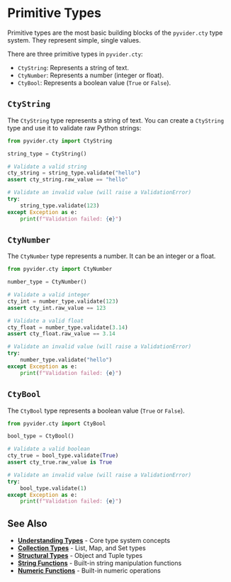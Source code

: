 # Primitive Types

Primitive types are the most basic building blocks of the `pyvider.cty` type system. They represent simple, single values.

There are three primitive types in `pyvider.cty`:

*   `CtyString`: Represents a string of text.
*   `CtyNumber`: Represents a number (integer or float).
*   `CtyBool`: Represents a boolean value (`True` or `False`).

## `CtyString`

The `CtyString` type represents a string of text. You can create a `CtyString` type and use it to validate raw Python strings:

```python
from pyvider.cty import CtyString

string_type = CtyString()

# Validate a valid string
cty_string = string_type.validate("hello")
assert cty_string.raw_value == "hello"

# Validate an invalid value (will raise a ValidationError)
try:
    string_type.validate(123)
except Exception as e:
    print(f"Validation failed: {e}")
```

## `CtyNumber`

The `CtyNumber` type represents a number. It can be an integer or a float.

```python
from pyvider.cty import CtyNumber

number_type = CtyNumber()

# Validate a valid integer
cty_int = number_type.validate(123)
assert cty_int.raw_value == 123

# Validate a valid float
cty_float = number_type.validate(3.14)
assert cty_float.raw_value == 3.14

# Validate an invalid value (will raise a ValidationError)
try:
    number_type.validate("hello")
except Exception as e:
    print(f"Validation failed: {e}")
```

## `CtyBool`

The `CtyBool` type represents a boolean value (`True` or `False`).

```python
from pyvider.cty import CtyBool

bool_type = CtyBool()

# Validate a valid boolean
cty_true = bool_type.validate(True)
assert cty_true.raw_value is True

# Validate an invalid value (will raise a ValidationError)
try:
    bool_type.validate(1)
except Exception as e:
    print(f"Validation failed: {e}")
```

## See Also

- **[Understanding Types](../core-concepts/types.md)** - Core type system concepts
- **[Collection Types](collections.md)** - List, Map, and Set types
- **[Structural Types](structural.md)** - Object and Tuple types
- **[String Functions](../advanced/functions.md)** - Built-in string manipulation functions
- **[Numeric Functions](../advanced/functions.md)** - Built-in numeric operations
